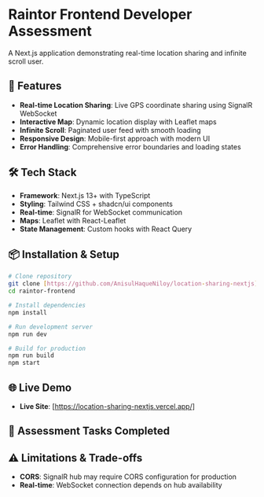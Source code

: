 # Raintor Frontend Developer Assessment

A Next.js application demonstrating real-time location sharing and infinite scroll user.

## 🚀 Features

- **Real-time Location Sharing**: Live GPS coordinate sharing using SignalR WebSocket
- **Interactive Map**: Dynamic location display with Leaflet maps
- **Infinite Scroll**: Paginated user feed with smooth loading
- **Responsive Design**: Mobile-first approach with modern UI
- **Error Handling**: Comprehensive error boundaries and loading states

## 🛠️ Tech Stack

- **Framework**: Next.js 13+ with TypeScript
- **Styling**: Tailwind CSS + shadcn/ui components
- **Real-time**: SignalR for WebSocket communication
- **Maps**: Leaflet with React-Leaflet
- **State Management**: Custom hooks with React Query

## 📦 Installation & Setup

```bash
# Clone repository
git clone [https://github.com/AnisulHaqueNiloy/location-sharing-nextjs]
cd raintor-frontend

# Install dependencies
npm install

# Run development server
npm run dev

# Build for production
npm run build
npm start
```

## 🌐 Live Demo

- **Live Site**: [https://location-sharing-nextjs.vercel.app/]

## 🎯 Assessment Tasks Completed

## ⚠️ Limitations & Trade-offs

- **CORS**: SignalR hub may require CORS configuration for production
- **Real-time**: WebSocket connection depends on hub availability
